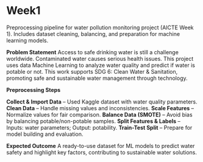 # Week1
Preprocessing pipeline for water pollution monitoring project (AICTE Week 1). Includes dataset cleaning, balancing, and preparation for machine learning models.


**Problem Statement**
Access to safe drinking water is still a challenge worldwide. Contaminated water causes serious health issues. This project uses data Machine Learning to analyze water quality and predict if water is potable or not.
This work supports SDG 6: Clean Water & Sanitation, promoting safe and sustainable water management through technology.

**Preprocessing Steps**

**Collect & Import Data** – Used Kaggle dataset with water quality parameters.
**Clean Data** – Handle missing values and inconsistencies.
**Scale Features** – Normalize values for fair comparison.
**Balance Data (SMOTE)** – Avoid bias by balancing potable/non-potable samples.
**Split Features & Labels** – Inputs: water parameters; Output: potability.
**Train-Test Split** – Prepare for model building and evaluation.

**Expected Outcome**
A ready-to-use dataset for ML models to predict water safety and highlight key factors, contributing to sustainable water solutions.
